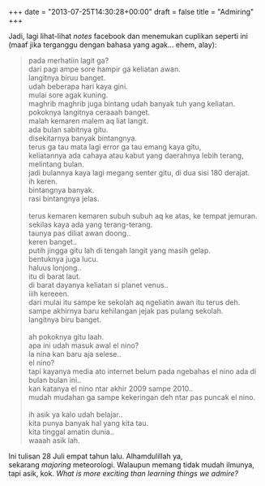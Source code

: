 +++
date = "2013-07-25T14:30:28+00:00"
draft = false
title = "Admiring"
+++
<p><span>Jadi, lagi lihat-lihat&nbsp;<em>notes</em>&nbsp;facebook dan menemukan cuplikan seperti ini (maaf jika terganggu dengan bahasa yang agak... ehem, alay):</span></p>
<blockquote>
<p><span>pada merhatiin lagit ga?&nbsp;</span><br /><span>dari pagi ampe sore hampir ga keliatan awan.&nbsp;</span><br /><span>langitnya biruu banget.&nbsp;</span><br /><span>udah beberapa hari kaya gini.&nbsp;</span><br /><span>mulai sore agak kuning.&nbsp;</span><br /><span>maghrib maghrib juga bintang udah banyak tuh yang keliatan.&nbsp;</span><br /><span>pokoknya langitnya ceraaah banget.&nbsp;</span><br /><span>malah kemaren malem aq liat langit.&nbsp;</span><br /><span>ada bulan sabitnya gitu.&nbsp;</span><br /><span>disekitarnya banyak bintangnya.&nbsp;</span><br /><span>terus ga tau mata lagi error ga tau emang kaya gitu,&nbsp;</span><br /><span>keliatannya ada cahaya atau kabut yang daerahnya lebih terang, melintang bulan.&nbsp;</span><br /><span>jadi bulannya kaya lagi megang senter gitu, di dua sisi 180 derajat.&nbsp;</span><br /><span>ih keren.&nbsp;</span><br /><span>bintangnya banyak.&nbsp;</span><br /><span>rasi bintangnya jelas.&nbsp;</span><br /><br /><span>terus kemaren kemaren subuh subuh aq ke atas, ke tempat jemuran.&nbsp;</span><br /><span>sekilas kaya ada yang terang-terang.&nbsp;</span><br /><span>taunya pas diliat awan doong..&nbsp;</span><br /><span>keren banget..&nbsp;</span><br /><span>putih jingga gitu lah di tengah langit yang masih gelap.&nbsp;</span><br /><span>bentuknya juga lucu.&nbsp;</span><br /><span>haluus lonjong..&nbsp;</span><br /><span>itu di barat laut.&nbsp;</span><br /><span>di barat dayanya keliatan si planet venus..&nbsp;</span><br /><span>iiih kereeen.&nbsp;</span><br /><span>dari mulai itu sampe ke sekolah aq ngeliatin awan itu terus deh.&nbsp;</span><br /><span>sampe akhirnya baru kehilangan jejak pas pulang sekolah.&nbsp;</span><br /><span>langitnya biru banget.&nbsp;</span><br /><br /><span>ah pokoknya gitu laah.&nbsp;</span><br /><span>apa ini udah masuk awal el nino?&nbsp;</span><br /><span>la nina kan baru aja selese..&nbsp;</span><br /><span>el nino?&nbsp;</span><br /><span>tapi kayanya media ato internet belum pada ngebahas el nino ada di bulan bulan ini..&nbsp;</span><br /><span>kan katanya el nino ntar akhir 2009 sampe 2010..&nbsp;</span><br /><span>mudah mudahan ga sampe kekeringan deh ntar pas puncak el nino.&nbsp;</span><br /><br /><span>ih asik ya kalo udah belajar..&nbsp;</span><br /><span>kita punya banyak hal yang kita tau.&nbsp;</span><br /><span>kita tinggal amatin dunia..&nbsp;</span><br /><span>waaah asik lah.&nbsp;</span></p>
</blockquote>
<p><span>Ini tulisan 28 Juli empat tahun lalu. Alhamdulillah ya, sekarang&nbsp;<em>majoring</em>&nbsp;meteorologi. Walaupun memang tidak mudah ilmunya, tapi asik, kok.&nbsp;<em>What is more exciting than learning things we admire?</em></span></p>